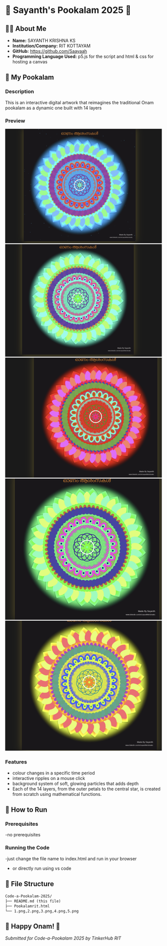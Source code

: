 
# 🌸 Sayanth's Pookalam 2025 🌸

## 👨‍💻 About Me
- **Name:** SAYANTH KRISHNA KS
- **Institution/Company:** RIT KOTTAYAM
- **GitHub:** https://github.com/Saayaah
- **Programming Language Used:** p5.js for the script and html & css for hosting a canvas

## 🎨 My Pookalam

### Description
This is an interactive digital artwork that reimagines the traditional Onam pookalam as a dynamic one built with 14 layers 

### Preview
![img1](1.png)
![img2](2.png)
![img3](3.png)
![img4](4.png)
![img5](5.png)




### Features
- colour changes in a  specific time period 
- interactive ripples on a mouse click
- background system of soft, glowing particles that  adds depth
- Each of the 14 layers, from the outer petals to the central star, is created from scratch using mathematical functions.



## 🚀 How to Run

### Prerequisites
-no prerequisites

### Running the Code
-just change the file name to index.html and run in your browser
- or directly run using vs code

## 📁 File Structure
```
Code-a-Pookalam-2025/
├── README.md (this file)
├── Pookalamrit.html
└── 1.png,2.png,3.png,4.png,5.png

```

## 🎊 Happy Onam! 🎊
*Submitted for Code-a-Pookalam 2025 by TinkerHub RIT*


